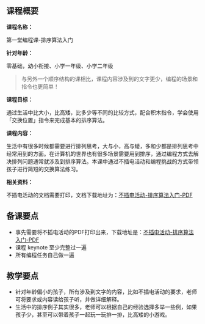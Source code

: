 ## 课程概要

**课程名称：**

第一堂编程课-排序算法入门

**针对年龄：**

零基础，幼小衔接、小学一年级、小学二年级

> 与另外一个顺序结构的课相比，课程内容涉及到的文字更少，编程的场景和指令也更简单！

**课程目标：**

通过生活中比大小，比高矮，比多少等不同的比较方式，配合积木指令，学会使用「交换位置」指令来完成基本的排序算法。

**课程内容：**

生活中有很多时候都需要进行排列思考，大与小，高与矮，多和少都是排列思考中经常用到的方面。在计算机的世界也有很多场景需要用到排序，通过编程方式去解决排列问题通常就涉及到排序算法。本课中通过不插电活动和编程挑战的方式带领孩子进行简短的交换算法练习。

**相关资料：**

不插电活动的文档需要打印，文档下载地址为：[不插电活动-排序算法入门-PDF](https://assets.cdn.cocoet.cn/tasks/v3/20191224排序算法入门-排一排.pdf)

## 备课要点

- 事先需要将不插电活动的PDF打印出来，下载地址是：[不插电活动-排序算法入门-PDF](https://assets.cdn.cocoet.cn/tasks/v3/20191224排序算法入门-排一排.pdf)
- 课程 keynote 至少完整过一遍
- 所有编程任务自己做一遍

## 教学要点

- 针对年龄偏小的孩子，所有涉及到文字的内容，比如不插电活动的要求，老师可将要求或内容读给孩子听，并做详细解释。
- 生活中的排序例子其实很多，老师可以根据自己的经验选择多举一些例，如果孩子少，甚至可以带着孩子一起玩一玩排一排，比高矮的小游戏。